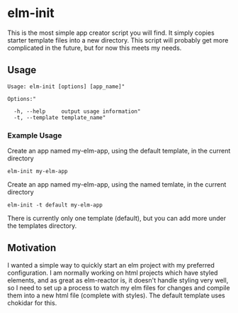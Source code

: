 # elm-init

This is the most simple app creator script you will find. It simply copies starter template files into a new directory. This script will probably get more complicated in the future, but for now this meets my needs.

## Usage

```
Usage: elm-init [options] [app_name]"

Options:"

  -h, --help     output usage information"
  -t, --template template_name"
```

### Example Usage

Create an app named my-elm-app, using the default template, in the current directory

```
elm-init my-elm-app
```

Create an app named my-elm-app, using the named temlate, in the current directory

```
elm-init -t default my-elm-app
```

There is currently only one template (default), but you can add more under the templates directory.

## Motivation

I wanted a simple way to quickly start an elm project with my preferred configuration. I am normally working on html projects which have styled elements, and as great as elm-reactor is, it doesn't handle styling very well, so I need to set up a process to watch my elm files for changes and compile them into a new html file (complete with styles). The default template uses chokidar for this.